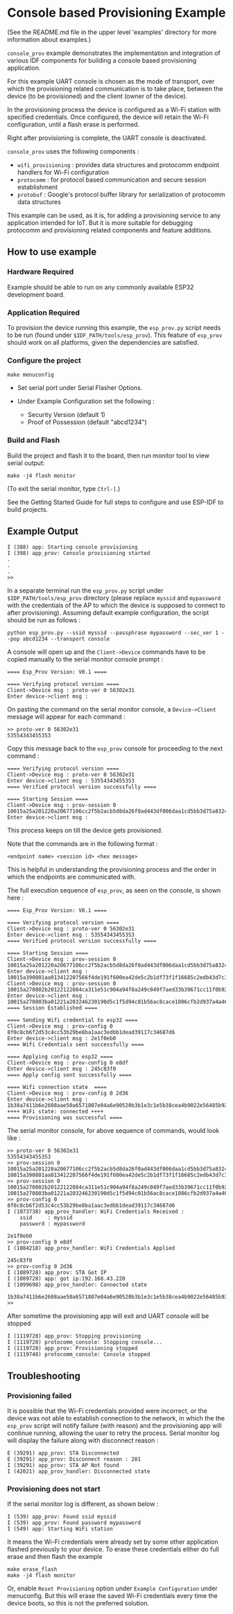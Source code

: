 # Console based Provisioning Example

(See the README.md file in the upper level 'examples' directory for more information about examples.)

`console_prov` example demonstrates the implementation and integration of various IDF components for building a console based provisioning application.

For this example UART console is chosen as the mode of transport, over which the provisioning related communication is to take place, between the device (to be provisioned) and the client (owner of the device).

In the provisioning process the device is configured as a Wi-Fi station with specified credentials. Once configured, the device will retain the Wi-Fi configuration, until a flash erase is performed.

Right after provisioning is complete, the UART console is deactivated.

`console_prov` uses the following components :
* `wifi_provisioning` : provides data structures and protocomm endpoint handlers for Wi-Fi configuration
* `protocomm` : for protocol based communication and secure session establishment
* `protobuf` : Google's protocol buffer library for serialization of protocomm data structures

This example can be used, as it is, for adding a provisioning service to any application intended for IoT. But it is more suitable for debugging protocomm and provisioning related components and feature additions.

## How to use example

### Hardware Required

Example should be able to run on any commonly available ESP32 development board.

### Application Required

To provision the device running this example, the `esp_prov.py` script needs to be run (found under `$IDF_PATH/tools/esp_prov`). This feature of `esp_prov` should work on all platforms, given the dependencies are satisfied.

### Configure the project

```
make menuconfig
```

* Set serial port under Serial Flasher Options.

* Under Example Configuration set the following :
    * Security Version (default 1)
    * Proof of Possession (default "abcd1234")

### Build and Flash

Build the project and flash it to the board, then run monitor tool to view serial output:

```
make -j4 flash monitor
```

(To exit the serial monitor, type ``Ctrl-]``.)

See the Getting Started Guide for full steps to configure and use ESP-IDF to build projects.

## Example Output

```
I (388) app: Starting console provisioning
I (398) app_prov: Console provisioning started
.
.
.
>>
```

In a separate terminal run the `esp_prov.py` script under `$IDP_PATH/tools/esp_prov` directory (please replace `myssid` and `mypassword` with the credentials of the AP to which the device is supposed to connect to after provisioning). Assuming default example configuration, the script should be run as follows :

```
python esp_prov.py --ssid myssid --passphrase mypassword --sec_ver 1 --pop abcd1234 --transport console
```

A console will open up and the `Client->Device` commands have to be copied manually to the serial monitor console prompt :

```
==== Esp_Prov Version: V0.1 ====

==== Verifying protocol version ====
Client->Device msg : proto-ver 0 56302e31
Enter device->client msg :
```

On pasting the command on the serial monitor console, a `Device->Client` message will appear for each command :

```
>> proto-ver 0 56302e31
53554343455353
```

Copy this message back to the `esp_prov` console for proceeding to the next command :

```
==== Verifying protocol version ====
Client->Device msg : proto-ver 0 56302e31
Enter device->client msg : 53554343455353
==== Verified protocol version successfully ====

==== Starting Session ====
Client->Device msg : prov-session 0 10015a25a201220a20677106cc2f5b2acb5d8da26f0ad443df006daa1cd5bb3d75a8324d81ec5ef970
Enter device->client msg :
```

This process keeps on till the device gets provisioned.

Note that the commands are in the following format :

```
<endpoint name> <session id> <hex message>
```

This is helpful in understanding the provisioning process and the order in which the endpoints are communicated with.

The full execution sequence of `esp_prov`, as seen on the console, is shown here :

```
==== Esp_Prov Version: V0.1 ====

==== Verifying protocol version ====
Client->Device msg : proto-ver 0 56302e31
Enter device->client msg : 53554343455353
==== Verified protocol version successfully ====

==== Starting Session ====
Client->Device msg : prov-session 0 10015a25a201220a20677106cc2f5b2acb5d8da26f0ad443df006daa1cd5bb3d75a8324d81ec5ef970
Enter device->client msg : 10015a390801aa013412207566f4de191f600ea42de5c2b1df73f1f16685c2edb43d7c3ffc83d6b81ff61b1a103db6476536a88db10b7e0a172d4adef8
Client->Device msg : prov-session 0 10015a270802b20122122084ca311e51c904a94f8a249c049f7aed33b39671cc11f0b92b15b299ef5653b7
Enter device->client msg : 10015a270803ba01221a203246230190d5c1f5d94c01b56ac8cace1086cfb2d937a4a46cb6c79db7a35a8b
==== Session Established ====

==== Sending Wifi credential to esp32 ====
Client->Device msg : prov-config 0 8f0c8cb6f2d53c4cc53b29be8ba1aac3edbb1dead39117c34687d6
Enter device->client msg : 2e1f0eb0
==== Wifi Credentials sent successfully ====

==== Applying config to esp32 ====
Client->Device msg : prov-config 0 e8df
Enter device->client msg : 245c83f0
==== Apply config sent successfully ====

==== Wifi connection state  ====
Client->Device msg : prov-config 0 2d36
Enter device->client msg : 1b38a7411b6e2608aae50a6571807e04a6e90520b3b1e3c1e5b38cea4b9022e56485b92ff84289df218311972a42eb
++++ WiFi state: connected ++++
==== Provisioning was successful ====
```

The serial monitor console, for above sequence of commands, would look like :

```
>> proto-ver 0 56302e31
53554343455353
>> prov-session 0 10015a25a201220a20677106cc2f5b2acb5d8da26f0ad443df006daa1cd5bb3d75a8324d81ec5ef970
10015a390801aa013412207566f4de191f600ea42de5c2b1df73f1f16685c2edb43d7c3ffc83d6b81ff61b1a103db6476536a88db10b7e0a172d4adef8
>> prov-session 0 10015a270802b20122122084ca311e51c904a94f8a249c049f7aed33b39671cc11f0b92b15b299ef5653b7
10015a270803ba01221a203246230190d5c1f5d94c01b56ac8cace1086cfb2d937a4a46cb6c79db7a35a8b
>> prov-config 0 8f0c8cb6f2d53c4cc53b29be8ba1aac3edbb1dead39117c34687d6
I (1073738) app_prov_handler: WiFi Credentials Received :
    ssid     : myssid
    password : mypassword

2e1f0eb0
>> prov-config 0 e8df
I (1084218) app_prov_handler: WiFi Credentials Applied

245c83f0
>> prov-config 0 2d36
I (1089728) app_prov: STA Got IP
I (1089728) app: got ip:192.168.43.220
I (1099698) app_prov_handler: Connected state

1b38a7411b6e2608aae50a6571807e04a6e90520b3b1e3c1e5b38cea4b9022e56485b92ff84289df218311972a42eb
>>
```

After sometime the provisioning app will exit and UART console will be stopped

```
I (1119728) app_prov: Stopping provisioning
I (1119728) protocomm_console: Stopping console...
I (1119728) app_prov: Provisioning stopped
I (1119748) protocomm_console: Console stopped
```

## Troubleshooting

### Provisioning failed

It is possible that the Wi-Fi credentials provided were incorrect, or the device was not able to establish connection to the network, in which the the `esp_prov` script will notify failure (with reason) and the provisioning app will continue running, allowing the user to retry the process. Serial monitor log will display the failure along with disconnect reason :

```
E (39291) app_prov: STA Disconnected
E (39291) app_prov: Disconnect reason : 201
I (39291) app_prov: STA AP Not found
I (42021) app_prov_handler: Disconnected state
```

### Provisioning does not start

If the serial monitor log is different, as shown below :

```
I (539) app_prov: Found ssid myssid
I (539) app_prov: Found password mypassword
I (549) app: Starting WiFi station
```

It means the Wi-Fi credentials were already set by some other application flashed previously to your device. To erase these credentials either do full erase and then flash the example

```
make erase_flash
make -j4 flash monitor
```

Or, enable `Reset Provisioning` option under `Example Configuration` under menuconfig. But this will erase the saved Wi-Fi credentials every time the device boots, so this is not the preferred solution.
